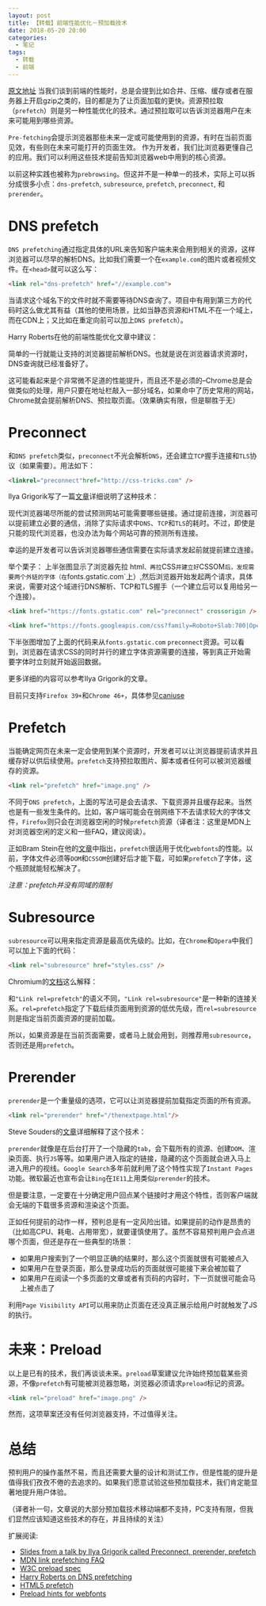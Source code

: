 ```yaml
---
layout: post
title: 【转载】前端性能优化－预加载技术
date: 2018-05-20 20:00
categories:
  - 笔记
tags:
  - 转载
  - 前端
---
```


[原文地址](https://blog.csdn.net/franktaoge/article/details/51473823)
当我们谈到前端的性能时，总是会提到比如合并、压缩、缓存或者在服务器上开启gzip之类的，目的都是为了让页面加载的更快。资源预拉取（`prefetch`）则是另一种性能优化的技术。通过预拉取可以告诉浏览器用户在未来可能用到哪些资源。

<!-- more -->

`Pre-fetching`会提示浏览器那些未来一定或可能使用到的资源，有时在当前页面见效，有些则在未来可能打开的页面生效。 作为开发者，我们比浏览器更懂自己的应用。我们可以利用这些技术提前告知浏览器web中用到的核心资源。

以前这种实践也被称为`prebrowsing`。但这并不是一种单一的技术，实际上可以拆分成很多小点：`dns-prefetch`, `subresource`, `prefetch`, `preconnect`, 和 `prerender`。

# DNS prefetch

`DNS prefetching`通过指定具体的URL来告知客户端未来会用到相关的资源，这样浏览器可以尽早的解析DNS。比如我们需要一个在`example.com`的图片或者视频文件。在`<head>`就可以这么写：

```html
<link rel="dns-prefetch" href="//example.com">
```

当请求这个域名下的文件时就不需要等待DNS查询了。项目中有用到第三方的代码时这么做尤其有益（其他的使用场景，比如当静态资源和HTML不在一个域上，而在CDN上；又比如在重定向前可以加上`DNS prefetch`）。

Harry Roberts在他的前端性能优化文章中建议：

简单的一行就能让支持的浏览器提前解析DNS。也就是说在浏览器请求资源时，DNS查询就已经准备好了。

这可能看起来是个非常微不足道的性能提升，而且还不是必须的–Chrome总是会做类似的处理，用户只要在地址栏敲入一部分域名，如果命中了历史常用的网站，Chrome就会提前解析DNS、预拉取页面。（效果确实有限，但是聊胜于无）

# Preconnect
和`DNS prefetch`类似，`preconnect`不光会解析`DNS`，还会建立`TCP`握手连接和`TLS`协议（如果需要）。用法如下：

```html
<linkrel="preconnect"href="http://css-tricks.com" />
```

Ilya Grigorik写了一篇[文章](https://www.igvita.com/2015/08/17/eliminating-roundtrips-with-preconnect/)详细说明了这种技术：

现代浏览器竭尽所能的尝试预测网站可能需要哪些链接。通过提前连接，浏览器可以提前建立必要的通信，消除了实际请求中`DNS`、`TCP`和`TLS`的耗时。不过，即使是只能的现代浏览器，也没办法为每个网站可靠的预测所有连接。

幸运的是开发者可以告诉浏览器哪些通信需要在实际请求发起前就提前建立连接。

举个栗子： 上半张图显示了浏览器先拉 html`、再拉`CSS`并建立好`CSSOM`后，发现需要两个外链的字体（在`fonts.gstatic.com`上）,然后浏览器开始发起两个请求，具体来说，需要对这个域进行DNS解析、TCP和TLS握手（一个建立后可以复用给另一个连接）。

```html
<link href="https://fonts.gstatic.com" rel="preconnect" crossorigin />

<link href="https://fonts.googleapis.com/css?family=Roboto+Slab:700|Open+Sans" rel="stylesheet" />
```

下半张图增加了上面的代码来从`fonts.gstatic.com` `preconnect`资源。可以看到，浏览器在请求CSS的同时并行的建立字体资源需要的连接，等到真正开始需要字体时立刻就开始返回数据。

更多详细的内容可以参考Ilya Grigorik的文章。

目前只支持`Firefox 39+`和`Chrome 46+`，具体参见[caniuse](http://caniuse.com/#feat=link-rel-preconnect)

# Prefetch
当能确定网页在未来一定会使用到某个资源时，开发者可以让浏览器提前请求并且缓存好以供后续使用。`prefetch`支持预拉取图片、脚本或者任何可以被浏览器缓存的资源。

```html
<link rel="prefetch" href="image.png" />
```

不同于`DNS prefetch`，上面的写法可是会去请求、下载资源并且缓存起来。当然也是有一些发生条件的。比如，客户端可能会在弱网络下不去请求较大的字体文件，`Firefox`则只会在浏览器空闲的时候`prefetch`资源（译者注：这里是MDN上对浏览器空闲的定义和一些FAQ，建议阅读）。

正如Bram Stein在他的[文章](http://www.bramstein.com/writing/preload-hints-for-web-fonts.html)中指出，`prefetch`很适用于优化`webfonts`的性能。以前，字体文件必须等`DOM`和`CSSOM`创建好后才能下载，可如果`prefetch`了字体，这个瓶颈就能轻松解决了。

_注意：prefetch并没有同域的限制_

# Subresource
`subresource`可以用来指定资源是最高优先级的。比如，在`Chrome`和`Opera`中我们可以加上下面的代码：

```html
<link rel="subresource" href="styles.css" />
```

Chromium的[文档](https://www.chromium.org/spdy/link-headers-and-server-hint/link-rel-subresource)这么解释：

和`"Link rel=prefetch"`的语义不同，`"Link rel=subresource"`是一种新的连接关系。`rel=prefetch`指定了下载后续页面用到资源的低优先级，而`rel=subresource`则是指定当前页面资源的提前加载。

所以，如果资源是在当前页面需要，或者马上就会用到，则推荐用`subresource`，否则还是用`prefetch`。

# Prerender
`prerender`是一个重量级的选项，它可以让浏览器提前加载指定页面的所有资源。

```html
<link rel="prerender" href="/thenextpage.html"/>
```

Steve Souders的[文章](http://www.stevesouders.com/blog/2013/11/07/prebrowsing/)详细解释了这个技术：

`prerender`就像是在后台打开了一个隐藏的`tab`，会下载所有的资源、创建`DOM`、渲染页面、执行`JS`等等。如果用户进入指定的链接，隐藏的这个页面就会进入马上进入用户的视线。`Google Search`多年前就利用了这个特性实现了`Instant Pages`功能。微软最近也宣布会让`Bing`在`IE11`上用类似`prerender`的技术。

但是要注意，一定要在十分确定用户回点某个链接时才用这个特性，否则客户端就会无端的下载很多资源和渲染这个页面。

正如任何提前的动作一样，预判总是有一定风险出错。如果提前的动作是昂贵的（比如高CPU、耗电、占用带宽），就要谨慎使用了。虽然不容易预判用户会点进哪个页面，但还是存在一些典型的场景：

- 如果用户搜索到了一个明显正确的结果时，那么这个页面就很有可能被点入
- 如果用户在登录页面，那么登录成功后的页面就很可能接下来会被加载了
- 如果用户在阅读一个多页面的文章或者有页码的内容时，下一页就很可能会马上被点击了

利用`Page Visibility API`可以用来防止页面在还没真正展示给用户时就触发了JS的执行。

# 未来：Preload
以上是已有的技术，我们再谈谈未来。`preload`草案建议允许始终预加载某些资源，不像`prefetch`有可能被浏览器忽略，浏览器必须请求`preload`标记的资源。

```html
<link rel="preload" href="image.png" />
```

然而，这项草案还没有任何浏览器支持，不过值得关注。

# 总结
预判用户的操作虽然不易，而且还需要大量的设计和测试工作，但是性能的提升是值得我们孜孜不倦的去追求的。如果我们愿意试验这些预加载技术，我们肯定能显著地提升用户体验。

（译者补一句，文章说的大部分预加载技术移动端都不支持，PC支持有限，但我们显然应该知道这些技术的存在，并且持续的关注）

扩展阅读:
- [Slides from a talk by Ilya Grigorik called Preconnect, prerender, prefetch](https://docs.google.com/presentation/d/18zlAdKAxnc51y_kj-6sWLmnjl6TLnaru_WH0LJTjP-o/present?slide=id.p19)
- [MDN link prefetching FAQ](https://developer.mozilla.org/en-US/docs/Web/HTTP/Link_prefetching_FAQ)
- [W3C preload spec](https://w3c.github.io/preload/)
- [Harry Roberts on DNS prefetching](http://csswizardry.com/2013/01/front-end-performance-for-web-designers-and-front-end-developers/#section:dns-prefetching)
- [HTML5 prefetch](https://medium.com/@luisvieira_gmr/html5-prefetch-1e54f6dda15d#.yl37ya9a1)
- [Preload hints for webfonts](http://www.bramstein.com/writing/preload-hints-for-web-fonts.html)
